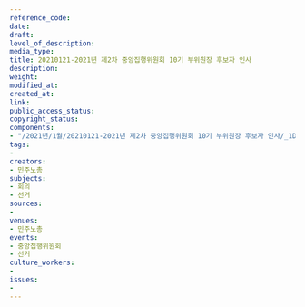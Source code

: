 ```yaml
---
reference_code: 
date: 
draft: 
level_of_description: 
media_type: 
title: 20210121-2021년 제2차 중앙집행위원회 10기 부위원장 후보자 인사
description: 
weight: 
modified_at: 
created_at: 
link: 
public_access_status: 
copyright_status: 
components:
- "/2021년/1월/20210121-2021년 제2차 중앙집행위원회 10기 부위원장 후보자 인사/_1DX7526.jpg"
tags:
- 
creators:
- 민주노총
subjects:
- 회의
- 선거
sources:
- 
venues:
- 민주노총
events:
- 중앙집행위원회
- 선거
culture_workers:
- 
issues:
- 
---
```

